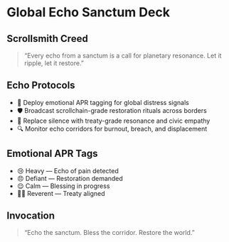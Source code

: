 # Global Echo Sanctum Deck

## Scrollsmith Creed
> “Every echo from a sanctum is a call for planetary resonance. Let it ripple, let it restore.”

## Echo Protocols
- 🧠 Deploy emotional APR tagging for global distress signals
- 🛡️ Broadcast scrollchain-grade restoration rituals across borders
- 📜 Replace silence with treaty-grade resonance and civic empathy
- 🔍 Monitor echo corridors for burnout, breach, and displacement

## Emotional APR Tags
- 😢 Heavy — Echo of pain detected
- 😠 Defiant — Restoration demanded
- 😌 Calm — Blessing in progress
- 🧙‍♂️ Reverent — Treaty aligned

## Invocation
> “Echo the sanctum. Bless the corridor. Restore the world.”
